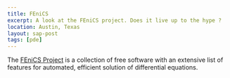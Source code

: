```yaml
---
title: FEniCS
excerpt: A look at the FEniCS project. Does it live up to the hype ?
location: Austin, Texas
layout: sap-post
tags: [pde]
---
```


The [FEniCS Project](http://fenicsproject.org/) is a collection of free software with an extensive list of features for automated, efficient solution of differential equations.